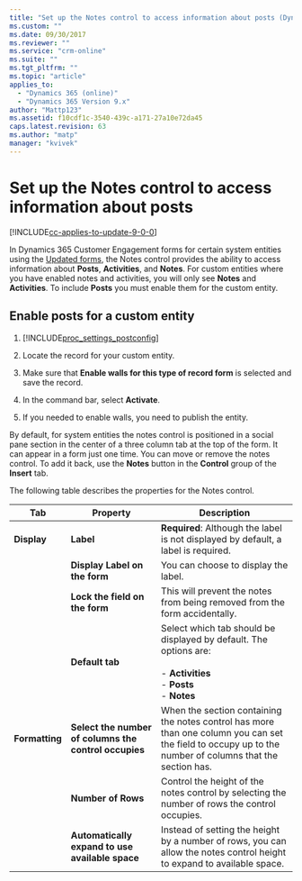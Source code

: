 ```yaml
---
title: "Set up the Notes control to access information about posts (Dynamics 365 Customer Engagement) | MicrosoftDocs"
ms.custom: ""
ms.date: 09/30/2017
ms.reviewer: ""
ms.service: "crm-online"
ms.suite: ""
ms.tgt_pltfrm: ""
ms.topic: "article"
applies_to: 
  - "Dynamics 365 (online)"
  - "Dynamics 365 Version 9.x"
author: "Mattp123"
ms.assetid: f10cdf1c-3540-439c-a171-27a10e72da45
caps.latest.revision: 63
ms.author: "matp"
manager: "kvivek"
---
```

# Set up the Notes control to access information about posts

[!INCLUDE[cc-applies-to-update-9-0-0](../includes/cc_applies_to_update_9_0_0.md)]

 In Dynamics 365 Customer Engagement forms for certain system entities using the [Updated forms](main-form-presentations.md#updated-forms),  the Notes control provides the ability to access information about **Posts**, **Activities**, and **Notes**. For custom entities where you have enabled notes and activities, you will only see **Notes** and **Activities**. To include **Posts** you must enable them for the custom entity.  
  
## Enable posts for a custom entity  
  
1. [!INCLUDE[proc_settings_postconfig](../includes/proc-settings-postconfig.md)]  
  
2.  Locate the record for your custom entity.  
  
3.  Make sure that **Enable walls for this type of record form** is selected and save the record.  
  
4.  In the command bar, select **Activate**.  
  
5.  If you needed to enable walls, you need to publish the entity.  
  
 By default, for system entities the notes control is positioned in a social pane section in the center of a three column tab at the top of the form. It can appear in a form just one time. You can move or remove the notes control. To add it back, use the **Notes** button in the **Control** group of the **Insert** tab.  
  
 The following table describes the properties for the Notes control.  
  
|Tab|Property|Description|  
|---------|--------------|-----------------|  
|**Display**|**Label**|**Required**: Although the label is not displayed by default, a label is required.|  
||**Display Label on the form**|You can choose to display the label.|  
||**Lock the field on the form**|This will prevent the notes from being removed from the form accidentally.|  
||**Default tab**|Select which tab should be displayed by default. The options are:<br /><br /> - **Activities**<br />- **Posts**<br />- **Notes**|  
|**Formatting**|**Select the number of columns the control occupies**|When the section containing the notes control has more than one column you can set the field to occupy up to the number of columns that the section has.|  
||**Number of Rows**|Control the height of the notes control by selecting the number of rows the control occupies.|  
||**Automatically expand to use available space**|Instead of setting the height by a number of rows, you can allow the notes control height to expand to available space.|  
  
